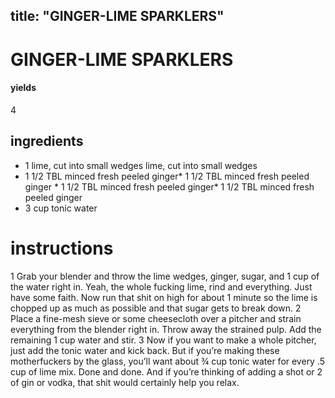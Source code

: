 

	
title: "GINGER-LIME SPARKLERS"
---
# GINGER-LIME SPARKLERS
#### yields
4
## ingredients
* 1 lime, cut into small wedges lime, cut into small wedges
* 1 1/2 TBL minced fresh peeled ginger* 1 1/2 TBL minced fresh peeled ginger * 1 1/2 TBL minced fresh peeled ginger* 1 1/2 TBL minced fresh peeled ginger
* 3 cup tonic water

# instructions
1 Grab your blender and throw the lime wedges, ginger, sugar, and 1 cup of the water right in.
Yeah, the whole fucking lime, rind and everything. Just have some faith. Now run that shit on
high for about 1 minute so the lime is chopped up as much as possible and that sugar gets to
break down.
2 Place a fine-mesh sieve or some cheesecloth over a pitcher and strain everything from the
blender right in. Throw away the strained pulp. Add the remaining 1 cup water and stir.
3 Now if you want to make a whole pitcher, just add the tonic water and kick back. But if
you’re making these motherfuckers by the glass, you’ll want about ¾ cup tonic water for every
.5 cup of lime mix. Done and done. And if you’re thinking of adding a shot or 2 of gin or
vodka, that shit would certainly help you relax.
	
	
